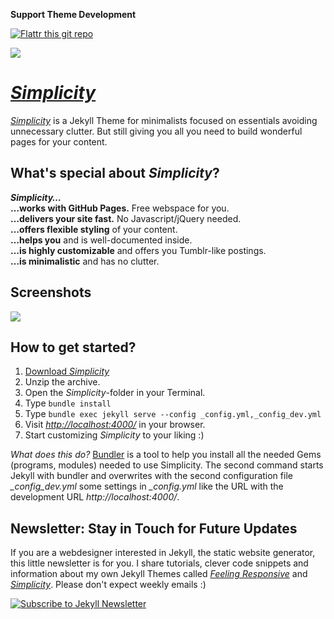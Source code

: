 **Support Theme Development**

[![Flattr this git repo](http://api.flattr.com/button/flattr-badge-large.png)](https://flattr.com/submit/auto?user_id=Phlow&url=https://github.com/Phlow/simplicity&title=Support%20Feeling%20Responsive%20Jekyll%20Theme&language=en_GB&tags=github,jekyll,theme,webdesign&category=software)


[![](https://phlow.github.io/static/screenshot_simplicity_theme.jpg)][1]

# [*Simplicity*][1]

[*Simplicity*][1] is a Jekyll Theme for minimalists focused on essentials avoiding unnecessary clutter. But still giving you all you need to build wonderful pages for your content.



## What's special about *Simplicity*?

***Simplicity…***  
**…works with GitHub Pages.** Free webspace for you.  
**…delivers your site fast.** No Javascript/jQuery needed.  
**…offers flexible styling** of your content.  
**…helps you** and is well-documented inside.  
**…is highly customizable** and offers you Tumblr-like postings.  
**…is minimalistic** and has no clutter.



## Screenshots

![](https://phlow.github.io/static/simplicity-screenshots-1.jpg)




## How to get started?

1. [Download *Simplicity*](https://github.com/Phlow/simplicity/archive/gh-pages.zip)
2. Unzip the archive.
3. Open the *Simplicity*-folder in your Terminal.
4. Type `bundle install`
5. Type `bundle exec jekyll serve --config _config.yml,_config_dev.yml`
6. Visit *<http://localhost:4000/>* in your browser.
7. Start customizing *Simplicity* to your liking :)

*What does this do?* [Bundler](http://bundler.io/) is a tool to help you install all the needed Gems (programs, modules) needed to use Simplicity. The second command starts Jekyll with bundler and overwrites with the second configuration file *_config_dev.yml* some settings in *_config.yml* like the URL with the development URL *http://localhost:4000/*.


## Newsletter: Stay in Touch for Future Updates

If you are a webdesigner interested in Jekyll, the static website generator, this little newsletter is for you. I share tutorials, clever code snippets and information about my own Jekyll Themes called [*Feeling Responsive*][7] and [*Simplicity*][8]. Please don't expect weekly emails :)

[![Subscribe to Jekyll Newsletter](https://phlow.github.io/static/tinyletter_subscribe_button.png)](https://tinyletter.com/feeling-responsive)



 [1]: https://phlow.github.io/simplicity
 [2]: #
 [3]: #
 [4]: #
 [5]: #
 [6]: #
 [7]: #
 [8]: #
 [9]: #
 [10]: #
